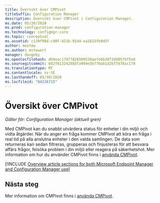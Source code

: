 ```yaml
---
title: Översikt över CMPivot
titleSuffix: Configuration Manager
description: Översikt över CMPivot i Configuration Manager.
ms.date: 05/26/2020
ms.prod: configuration-manager
ms.technology: configmgr-core
ms.topic: conceptual
ms.assetid: c139f98d-c90f-421b-92d4-ea1615fb9d5f
author: mestew
ms.author: mstewart
manager: dougeby
ms.openlocfilehash: db9eac17077826509530aefebb38f3dd857bf5e8
ms.sourcegitcommit: 0d2f6132428b5fa994e5b770ab1d2bf7d78ac179
ms.translationtype: MT
ms.contentlocale: sv-SE
ms.lasthandoff: 05/30/2020
ms.locfileid: "84226715"
---
```

# <a name="cmpivot-overview"></a>Översikt över CMPivot

*Gäller för: Configuration Manager (aktuell gren)*

Med CMPivot kan du snabbt utvärdera status för enheter i din miljö och vidta åtgärder. När du anger en fråga kommer CMPivot att köra en fråga i real tid på alla anslutna enheter i den valda samlingen. De data som returneras kan sedan filtreras, grupperas och finjusteras för att besvara affärs frågor, felsöka problem i din miljö eller reagera på säkerhetshot. Mer information om hur du använder CMPivot finns i [använda CMPivot](cmpivot.md).

[!INCLUDE [Overview article sections for both Microsoft Endpoint Manager and Configuration Manager use](includes/cmpivot-overview-shared.md)]


## <a name="next-steps"></a>Nästa steg

Mer information om CMPivot finns i [använda CMPivot](cmpivot.md).

